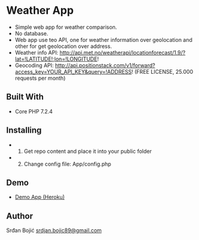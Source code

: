 # Weather App

* Simple web app for weather comparison.
* No database.
* Web app use teo API, one for weather information over geolocation and other for get geolocation over address.
* Weather info API: http://api.met.no/weatherapi/locationforecast/1.9/?lat=!LATITUDE!;lon=!LONGITUDE!
* Geocoding API: http://api.positionstack.com/v1/forward?access_key=YOUR_API_KEY&query=!ADDRESS! (FREE LICENSE, 25.000 requests per month)

## Built With

* Core PHP  7.2.4

## Installing

* 1. Get repo content and place it into your public folder
* 2. Change config file: App/config.php

## Demo

* [Demo App (Heroku)](https://weather-comparison-app.herokuapp.com/)

## Author

Srđan Bojić
srdjan.bojic89@gmail.com
